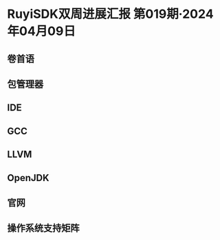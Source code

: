 # RuyiSDK双周进展汇报  第019期·2024年04月09日

## 卷首语


## 包管理器


## IDE


## GCC


## LLVM


## OpenJDK


## 官网


## 操作系统支持矩阵
